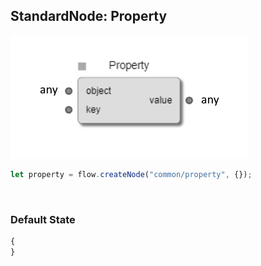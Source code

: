 ## StandardNode: Property

<img class="zoomable" alt="Property standard node" src="/images/standard-nodes/common/property.png" />

<Hierarchy :extend="{name: 'Node', link: '../../api/classes/node.html'}" />
<br/>

```js
let property = flow.createNode("common/property", {});
```

<br/>

### Default State

```js
{
}
```
